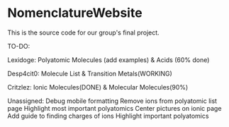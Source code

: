 # NomenclatureWebsite
This is the source code for our group's final project. 


TO-DO:

Lexidoge: Polyatomic Molecules (add examples) & Acids (60% done)

Desp4cit0: Molecule List & Transition Metals(WORKING)

Critzlez: Ionic Molecules(DONE) & Molecular Molecules(90%)

Unassigned: 
Debug mobile formatting
Remove ions from polyatomic list page
Highlight most important polyatomics
Center pictures on ionic page
Add guide to finding charges of ions
Highlight important polyatomics
